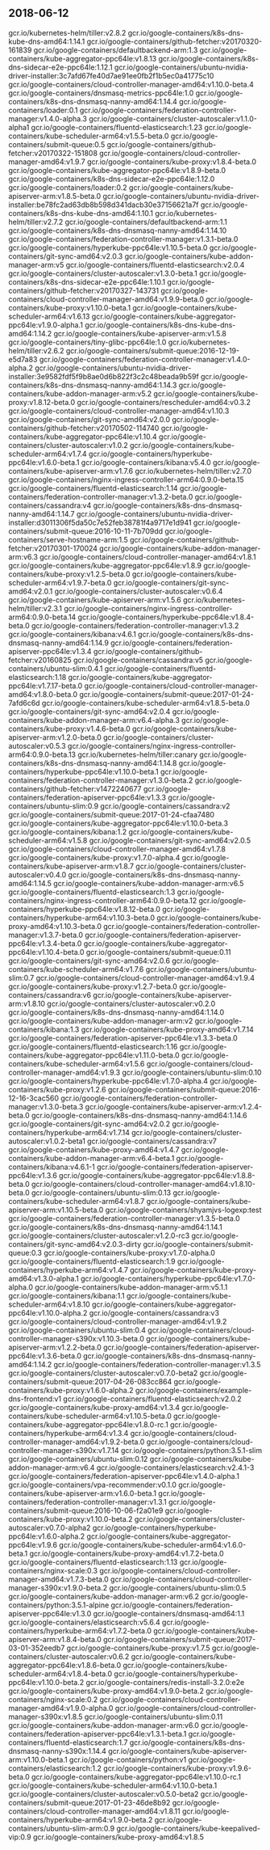 ## 2018-06-12 

gcr.io/kubernetes-helm/tiller:v2.8.2
gcr.io/google-containers/k8s-dns-kube-dns-amd64:1.14.1
gcr.io/google-containers/github-fetcher:v20170320-161839
gcr.io/google-containers/defaultbackend-arm:1.3
gcr.io/google-containers/kube-aggregator-ppc64le:v1.8.13
gcr.io/google-containers/k8s-dns-sidecar-e2e-ppc64le:1.12.1
gcr.io/google-containers/ubuntu-nvidia-driver-installer:3c7afd67fe40d7ae91ee0fb2f1b5ec0a41775c10
gcr.io/google-containers/cloud-controller-manager-amd64:v1.10.0-beta.4
gcr.io/google-containers/dnsmasq-metrics-ppc64le:1.0
gcr.io/google-containers/k8s-dns-dnsmasq-nanny-amd64:1.14.4
gcr.io/google-containers/loader:0.1
gcr.io/google-containers/federation-controller-manager:v1.4.0-alpha.3
gcr.io/google-containers/cluster-autoscaler:v1.1.0-alpha1
gcr.io/google-containers/fluentd-elasticsearch:1.23
gcr.io/google-containers/kube-scheduler-arm64:v1.5.5-beta.0
gcr.io/google-containers/submit-queue:0.5
gcr.io/google-containers/github-fetcher:v20170322-151808
gcr.io/google-containers/cloud-controller-manager-amd64:v1.9.7
gcr.io/google-containers/kube-proxy:v1.8.4-beta.0
gcr.io/google-containers/kube-aggregator-ppc64le:v1.8.9-beta.0
gcr.io/google-containers/k8s-dns-sidecar-e2e-ppc64le:1.12.0
gcr.io/google-containers/loader:0.2
gcr.io/google-containers/kube-apiserver-arm:v1.8.5-beta.0
gcr.io/google-containers/ubuntu-nvidia-driver-installer:be78fc2ad63db8b598d341dacb30e37156621a7f
gcr.io/google-containers/k8s-dns-kube-dns-amd64:1.10.1
gcr.io/kubernetes-helm/tiller:v2.7.2
gcr.io/google-containers/defaultbackend-arm:1.1
gcr.io/google-containers/k8s-dns-dnsmasq-nanny-amd64:1.14.10
gcr.io/google-containers/federation-controller-manager:v1.3.1-beta.0
gcr.io/google-containers/hyperkube-ppc64le:v1.10.5-beta.0
gcr.io/google-containers/git-sync-amd64:v2.0.3
gcr.io/google-containers/kube-addon-manager-arm:v5
gcr.io/google-containers/fluentd-elasticsearch:v2.0.4
gcr.io/google-containers/cluster-autoscaler:v1.3.0-beta.1
gcr.io/google-containers/k8s-dns-sidecar-e2e-ppc64le:1.10.1
gcr.io/google-containers/github-fetcher:v20170327-143731
gcr.io/google-containers/cloud-controller-manager-amd64:v1.9.9-beta.0
gcr.io/google-containers/kube-proxy:v1.10.0-beta.1
gcr.io/google-containers/kube-scheduler-arm64:v1.6.13
gcr.io/google-containers/kube-aggregator-ppc64le:v1.9.0-alpha.1
gcr.io/google-containers/k8s-dns-kube-dns-amd64:1.14.2
gcr.io/google-containers/kube-apiserver-arm:v1.5.8
gcr.io/google-containers/tiny-glibc-ppc64le:1.0
gcr.io/kubernetes-helm/tiller:v2.6.2
gcr.io/google-containers/submit-queue:2016-12-19-e5d7a83
gcr.io/google-containers/federation-controller-manager:v1.4.0-alpha.2
gcr.io/google-containers/ubuntu-nvidia-driver-installer:3e9582fdf5f9b8ae0d6b822f3c2c48beada9b59f
gcr.io/google-containers/k8s-dns-dnsmasq-nanny-amd64:1.14.3
gcr.io/google-containers/kube-addon-manager-arm:v5.2
gcr.io/google-containers/kube-proxy:v1.8.12-beta.0
gcr.io/google-containers/rescheduler-amd64:v0.3.2
gcr.io/google-containers/cloud-controller-manager-amd64:v1.10.3
gcr.io/google-containers/git-sync-amd64:v2.0.0
gcr.io/google-containers/github-fetcher:v20170502-114740
gcr.io/google-containers/kube-aggregator-ppc64le:v1.10.4
gcr.io/google-containers/cluster-autoscaler:v1.0.2
gcr.io/google-containers/kube-scheduler-arm64:v1.7.4
gcr.io/google-containers/hyperkube-ppc64le:v1.6.0-beta.1
gcr.io/google-containers/kibana:v5.4.0
gcr.io/google-containers/kube-apiserver-arm:v1.7.6
gcr.io/kubernetes-helm/tiller:v2.7.0
gcr.io/google-containers/nginx-ingress-controller-arm64:0.9.0-beta.15
gcr.io/google-containers/fluentd-elasticsearch:1.14
gcr.io/google-containers/federation-controller-manager:v1.3.2-beta.0
gcr.io/google-containers/cassandra:v4
gcr.io/google-containers/k8s-dns-dnsmasq-nanny-amd64:1.14.7
gcr.io/google-containers/ubuntu-nvidia-driver-installer:d3011306f5da50c7e52feb38781f4a9717e1d941
gcr.io/google-containers/submit-queue:2016-10-11-7b709dd
gcr.io/google-containers/serve-hostname-arm:1.5
gcr.io/google-containers/github-fetcher:v20170301-170024
gcr.io/google-containers/kube-addon-manager-arm:v6.3
gcr.io/google-containers/cloud-controller-manager-amd64:v1.8.1
gcr.io/google-containers/kube-aggregator-ppc64le:v1.8.9
gcr.io/google-containers/kube-proxy:v1.2.5-beta.0
gcr.io/google-containers/kube-scheduler-arm64:v1.9.7-beta.0
gcr.io/google-containers/git-sync-amd64:v2.0.1
gcr.io/google-containers/cluster-autoscaler:v0.6.4
gcr.io/google-containers/kube-apiserver-arm:v1.5.6
gcr.io/kubernetes-helm/tiller:v2.3.1
gcr.io/google-containers/nginx-ingress-controller-arm64:0.9.0-beta.14
gcr.io/google-containers/hyperkube-ppc64le:v1.8.4-beta.0
gcr.io/google-containers/federation-controller-manager:v1.3.2
gcr.io/google-containers/kibana:v4.6.1
gcr.io/google-containers/k8s-dns-dnsmasq-nanny-amd64:1.14.9
gcr.io/google-containers/federation-apiserver-ppc64le:v1.3.4
gcr.io/google-containers/github-fetcher:v20160825
gcr.io/google-containers/cassandra:v5
gcr.io/google-containers/ubuntu-slim:0.4.1
gcr.io/google-containers/fluentd-elasticsearch:1.18
gcr.io/google-containers/kube-aggregator-ppc64le:v1.7.17-beta.0
gcr.io/google-containers/cloud-controller-manager-amd64:v1.8.0-beta.0
gcr.io/google-containers/submit-queue:2017-01-24-7afd6c6d
gcr.io/google-containers/kube-scheduler-arm64:v1.8.5-beta.0
gcr.io/google-containers/git-sync-amd64:v2.0.4
gcr.io/google-containers/kube-addon-manager-arm:v6.4-alpha.3
gcr.io/google-containers/kube-proxy:v1.4.6-beta.0
gcr.io/google-containers/kube-apiserver-arm:v1.2.0-beta.0
gcr.io/google-containers/cluster-autoscaler:v0.5.3
gcr.io/google-containers/nginx-ingress-controller-arm64:0.9.0-beta.13
gcr.io/kubernetes-helm/tiller:canary
gcr.io/google-containers/k8s-dns-dnsmasq-nanny-amd64:1.14.8
gcr.io/google-containers/hyperkube-ppc64le:v1.10.0-beta.1
gcr.io/google-containers/federation-controller-manager:v1.3.0-beta.2
gcr.io/google-containers/github-fetcher:v1472240677
gcr.io/google-containers/federation-apiserver-ppc64le:v1.3.3
gcr.io/google-containers/ubuntu-slim:0.9
gcr.io/google-containers/cassandra:v2
gcr.io/google-containers/submit-queue:2017-01-24-cfaa7480
gcr.io/google-containers/kube-aggregator-ppc64le:v1.10.0-beta.3
gcr.io/google-containers/kibana:1.2
gcr.io/google-containers/kube-scheduler-arm64:v1.5.8
gcr.io/google-containers/git-sync-amd64:v2.0.5
gcr.io/google-containers/cloud-controller-manager-amd64:v1.7.8
gcr.io/google-containers/kube-proxy:v1.7.0-alpha.4
gcr.io/google-containers/kube-apiserver-arm:v1.8.7
gcr.io/google-containers/cluster-autoscaler:v0.4.0
gcr.io/google-containers/k8s-dns-dnsmasq-nanny-amd64:1.14.5
gcr.io/google-containers/kube-addon-manager-arm:v6.5
gcr.io/google-containers/fluentd-elasticsearch:1.3
gcr.io/google-containers/nginx-ingress-controller-arm64:0.9.0-beta.12
gcr.io/google-containers/hyperkube-ppc64le:v1.8.12-beta.0
gcr.io/google-containers/hyperkube-arm64:v1.10.3-beta.0
gcr.io/google-containers/kube-proxy-amd64:v1.10.3-beta.0
gcr.io/google-containers/federation-controller-manager:v1.3.7-beta.0
gcr.io/google-containers/federation-apiserver-ppc64le:v1.3.4-beta.0
gcr.io/google-containers/kube-aggregator-ppc64le:v1.10.4-beta.0
gcr.io/google-containers/submit-queue:0.11
gcr.io/google-containers/git-sync-amd64:v2.0.6
gcr.io/google-containers/kube-scheduler-arm64:v1.7.6
gcr.io/google-containers/ubuntu-slim:0.7
gcr.io/google-containers/cloud-controller-manager-amd64:v1.9.4
gcr.io/google-containers/kube-proxy:v1.2.7-beta.0
gcr.io/google-containers/cassandra:v6
gcr.io/google-containers/kube-apiserver-arm:v1.8.10
gcr.io/google-containers/cluster-autoscaler:v0.2.0
gcr.io/google-containers/k8s-dns-dnsmasq-nanny-amd64:1.14.0
gcr.io/google-containers/kube-addon-manager-arm:v2
gcr.io/google-containers/kibana:1.3
gcr.io/google-containers/kube-proxy-amd64:v1.7.14
gcr.io/google-containers/federation-apiserver-ppc64le:v1.3.3-beta.0
gcr.io/google-containers/fluentd-elasticsearch:1.16
gcr.io/google-containers/kube-aggregator-ppc64le:v1.11.0-beta.0
gcr.io/google-containers/kube-scheduler-arm64:v1.5.6
gcr.io/google-containers/cloud-controller-manager-amd64:v1.9.3
gcr.io/google-containers/ubuntu-slim:0.10
gcr.io/google-containers/hyperkube-ppc64le:v1.7.0-alpha.4
gcr.io/google-containers/kube-proxy:v1.2.6
gcr.io/google-containers/submit-queue:2016-12-16-3cac560
gcr.io/google-containers/federation-controller-manager:v1.3.0-beta.3
gcr.io/google-containers/kube-apiserver-arm:v1.2.4-beta.0
gcr.io/google-containers/k8s-dns-dnsmasq-nanny-amd64:1.14.6
gcr.io/google-containers/git-sync-amd64:v2.0.2
gcr.io/google-containers/hyperkube-arm64:v1.7.14
gcr.io/google-containers/cluster-autoscaler:v1.0.2-beta1
gcr.io/google-containers/cassandra:v7
gcr.io/google-containers/kube-proxy-amd64:v1.4.7
gcr.io/google-containers/kube-addon-manager-arm:v6.4-beta.1
gcr.io/google-containers/kibana:v4.6.1-1
gcr.io/google-containers/federation-apiserver-ppc64le:v1.3.6
gcr.io/google-containers/kube-aggregator-ppc64le:v1.8.8-beta.0
gcr.io/google-containers/cloud-controller-manager-amd64:v1.8.10-beta.0
gcr.io/google-containers/ubuntu-slim:0.13
gcr.io/google-containers/kube-scheduler-arm64:v1.8.7
gcr.io/google-containers/kube-apiserver-arm:v1.10.5-beta.0
gcr.io/google-containers/shyamjvs-logexp:test
gcr.io/google-containers/federation-controller-manager:v1.3.5-beta.0
gcr.io/google-containers/k8s-dns-dnsmasq-nanny-amd64:1.14.1
gcr.io/google-containers/cluster-autoscaler:v1.2.0-rc3
gcr.io/google-containers/git-sync-amd64:v2.0.3-dirty
gcr.io/google-containers/submit-queue:0.3
gcr.io/google-containers/kube-proxy:v1.7.0-alpha.0
gcr.io/google-containers/fluentd-elasticsearch:1.9
gcr.io/google-containers/hyperkube-arm64:v1.4.7
gcr.io/google-containers/kube-proxy-amd64:v1.3.0-alpha.1
gcr.io/google-containers/hyperkube-ppc64le:v1.7.0-alpha.0
gcr.io/google-containers/kube-addon-manager-arm:v5.1.1
gcr.io/google-containers/kibana:1.1
gcr.io/google-containers/kube-scheduler-arm64:v1.8.10
gcr.io/google-containers/kube-aggregator-ppc64le:v1.10.0-alpha.2
gcr.io/google-containers/cassandra:v3
gcr.io/google-containers/cloud-controller-manager-amd64:v1.9.2
gcr.io/google-containers/ubuntu-slim:0.4
gcr.io/google-containers/cloud-controller-manager-s390x:v1.10.3-beta.0
gcr.io/google-containers/kube-apiserver-arm:v1.2.2-beta.0
gcr.io/google-containers/federation-apiserver-ppc64le:v1.3.6-beta.0
gcr.io/google-containers/k8s-dns-dnsmasq-nanny-amd64:1.14.2
gcr.io/google-containers/federation-controller-manager:v1.3.5
gcr.io/google-containers/cluster-autoscaler:v0.7.0-beta2
gcr.io/google-containers/submit-queue:2017-04-26-083cc864
gcr.io/google-containers/kube-proxy:v1.6.0-alpha.2
gcr.io/google-containers/example-dns-frontend:v1
gcr.io/google-containers/fluentd-elasticsearch:v2.0.2
gcr.io/google-containers/kube-proxy-amd64:v1.3.4
gcr.io/google-containers/kube-scheduler-arm64:v1.10.5-beta.0
gcr.io/google-containers/kube-aggregator-ppc64le:v1.8.0-rc.1
gcr.io/google-containers/hyperkube-arm64:v1.3.4
gcr.io/google-containers/cloud-controller-manager-amd64:v1.9.2-beta.0
gcr.io/google-containers/cloud-controller-manager-s390x:v1.7.14
gcr.io/google-containers/python:3.5.1-slim
gcr.io/google-containers/ubuntu-slim:0.12
gcr.io/google-containers/kube-addon-manager-arm:v6.4
gcr.io/google-containers/elasticsearch:v2.4.1-3
gcr.io/google-containers/federation-apiserver-ppc64le:v1.4.0-alpha.1
gcr.io/google-containers/vpa-recommender:v0.1.0
gcr.io/google-containers/kube-apiserver-arm:v1.6.0-beta.1
gcr.io/google-containers/federation-controller-manager:v1.3.1
gcr.io/google-containers/submit-queue:2016-10-06-f2a01e9
gcr.io/google-containers/kube-proxy:v1.10.0-beta.2
gcr.io/google-containers/cluster-autoscaler:v0.7.0-alpha2
gcr.io/google-containers/hyperkube-ppc64le:v1.6.0-alpha.2
gcr.io/google-containers/kube-aggregator-ppc64le:v1.9.6
gcr.io/google-containers/kube-scheduler-arm64:v1.6.0-beta.1
gcr.io/google-containers/kube-proxy-amd64:v1.7.2-beta.0
gcr.io/google-containers/fluentd-elasticsearch:1.13
gcr.io/google-containers/nginx-scale:0.3
gcr.io/google-containers/cloud-controller-manager-amd64:v1.7.3-beta.0
gcr.io/google-containers/cloud-controller-manager-s390x:v1.9.0-beta.2
gcr.io/google-containers/ubuntu-slim:0.5
gcr.io/google-containers/kube-addon-manager-arm:v6.2
gcr.io/google-containers/python:3.5.1-alpine
gcr.io/google-containers/federation-apiserver-ppc64le:v1.3.0
gcr.io/google-containers/dnsmasq-amd64:1.1
gcr.io/google-containers/elasticsearch:v5.6.4
gcr.io/google-containers/hyperkube-arm64:v1.7.2-beta.0
gcr.io/google-containers/kube-apiserver-arm:v1.8.4-beta.0
gcr.io/google-containers/submit-queue:2017-03-01-352eedb7
gcr.io/google-containers/kube-proxy:v1.7.5
gcr.io/google-containers/cluster-autoscaler:v0.6.2
gcr.io/google-containers/kube-aggregator-ppc64le:v1.8.6-beta.0
gcr.io/google-containers/kube-scheduler-arm64:v1.8.4-beta.0
gcr.io/google-containers/hyperkube-ppc64le:v1.10.0-beta.2
gcr.io/google-containers/redis-install-3.2.0:e2e
gcr.io/google-containers/kube-proxy-amd64:v1.9.0-beta.2
gcr.io/google-containers/nginx-scale:0.2
gcr.io/google-containers/cloud-controller-manager-amd64:v1.9.0-alpha.0
gcr.io/google-containers/cloud-controller-manager-s390x:v1.8.5
gcr.io/google-containers/ubuntu-slim:0.11
gcr.io/google-containers/kube-addon-manager-arm:v6.0
gcr.io/google-containers/federation-apiserver-ppc64le:v1.3.1-beta.1
gcr.io/google-containers/fluentd-elasticsearch:1.7
gcr.io/google-containers/k8s-dns-dnsmasq-nanny-s390x:1.14.4
gcr.io/google-containers/kube-apiserver-arm:v1.10.0-beta.1
gcr.io/google-containers/python:v1
gcr.io/google-containers/elasticsearch:1.2
gcr.io/google-containers/kube-proxy:v1.9.6-beta.0
gcr.io/google-containers/kube-aggregator-ppc64le:v1.10.0-rc.1
gcr.io/google-containers/kube-scheduler-arm64:v1.10.0-beta.1
gcr.io/google-containers/cluster-autoscaler:v0.5.0-beta2
gcr.io/google-containers/submit-queue:2017-01-23-46de8b92
gcr.io/google-containers/cloud-controller-manager-amd64:v1.8.11
gcr.io/google-containers/hyperkube-arm64:v1.9.0-beta.2
gcr.io/google-containers/ubuntu-slim-arm:0.9
gcr.io/google-containers/kube-keepalived-vip:0.9
gcr.io/google-containers/kube-proxy-amd64:v1.8.5

